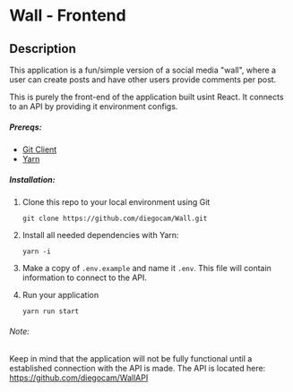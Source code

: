 # Wall - Frontend

## Description

This application is a fun/simple version of a social media "wall", where a user can create posts and have other users provide comments per post. 

This is purely the front-end of the application built usint React. It connects to an API by providing it environment configs.

##### Prereqs:

* [Git Client](https://git-scm.com/downloads)
* [Yarn](https://yarnpkg.com/en/)

##### Installation:

1. Clone this repo to your local environment using Git
    ```
    git clone https://github.com/diegocam/Wall.git
    ```

2. Install all needed dependencies with Yarn: 

    ```
    yarn -i
    ```
2. Make a copy of `.env.example` and name it `.env`. This file will contain information to connect to the API.

3. Run your application
    ```
    yarn run start
    ```

###### Note:
Keep in mind that the application will not be fully functional until a established connection with the API is made. The API is located here: https://github.com/diegocam/WallAPI